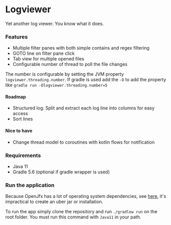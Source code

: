 # Logviewer
Yet another log viewer. You know what it does.

### Features
- Multiple filter panes with both simple contains and regex filtering
- GOTO line on filter pane click
- Tab view for multiple opened files
- Configurable number of thread to poll the file changes

The number is configurable by setting the JVM property `logviewer.threading.number`. If gradle is used add the `-D` to
add the property like `gradle run -Dlogviewer.threading.number=5`

#### Roadmap
- Structured log: Split and extract each log line into columns for easy access
- Sort lines

#### Nice to have
- Change thread model to coroutines with kotlin flows for notification

### Requirements
- Java 11
- Gradle 5.6 (optional if gradle wrapper is used)

### Run the application

Because OpenJfx has a lot of operating system dependencies, see [here](https://openjfx.io/openjfx-docs), it's 
impractical to create an uber jar or installation.

To run the app simply clone the repository and run `./gradlew run` on the root folder. You must run this command 
with `Java11` in your path. 

